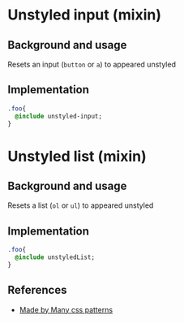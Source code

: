 # Unstyled input (mixin)

## Background and usage

Resets an input (`button` or `a`) to appeared unstyled

## Implementation

```sass
.foo{
  @include unstyled-input;
}
```

# Unstyled list (mixin)

## Background and usage

Resets a list (`ol` or `ul`) to appeared unstyled

## Implementation

```sass
.foo{
  @include unstyledList;
}
```

## References

- [Made by Many css patterns](http://madebymany.github.io/css-patterns/#mixin-unstyled-list)
